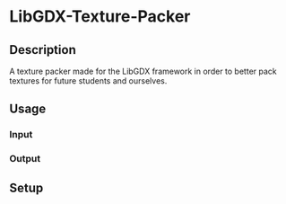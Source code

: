 # LibGDX-Texture-Packer
## Description
A texture packer made for the LibGDX framework in order to better pack textures for future students and ourselves.
## Usage
### Input

### Output

## Setup
